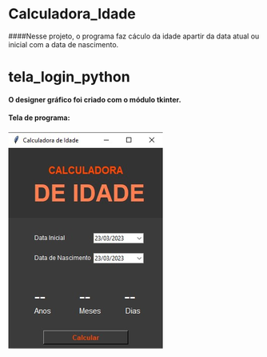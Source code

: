 # Calculadora_Idade
####Nesse projeto, o programa faz cáculo da idade apartir da data atual ou inicial com a data de nascimento.
####
# tela_login_python
####
#### O designer gráfico foi criado com o módulo tkinter.
####
####
#### Tela de programa:
####
![alt text](https://github.com/Gedionir/Calculadora_Idade/blob/main/img/model_screen_CI.jpg "Logo Title Text 1")
####

